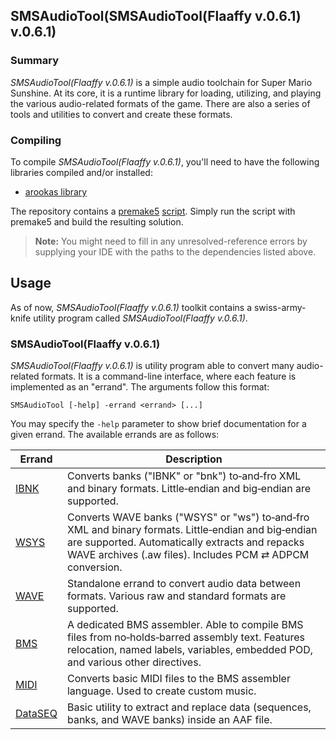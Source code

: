 
## SMSAudioTool(SMSAudioTool(Flaaffy v.0.6.1) v.0.6.1)

### Summary

_SMSAudioTool(Flaaffy v.0.6.1)_ is a simple audio toolchain for Super Mario Sunshine.
At its core, it is a runtime library for loading, utilizing, and playing the various audio-related formats of the game.
There are also a series of tools and utilities to convert and create these formats.

### Compiling

To compile _SMSAudioTool(Flaaffy v.0.6.1)_, you'll need to have the following libraries compiled and/or installed:

- [arookas library](http://github.com/arookas/arookas)

The repository contains a [premake5](https://premake.github.io/) [script](premake5.lua).
Simply run the script with premake5 and build the resulting solution.

> **Note:** You might need to fill in any unresolved-reference errors by supplying your IDE with the paths to the dependencies listed above.

## Usage

As of now, _SMSAudioTool(Flaaffy v.0.6.1)_ toolkit contains a swiss-army-knife utility program called _SMSAudioTool(Flaaffy v.0.6.1)_.

### SMSAudioTool(Flaaffy v.0.6.1)

_SMSAudioTool(Flaaffy v.0.6.1)_ is utility program able to convert many audio-related formats.
It is a command-line interface, where each feature is implemented as an "errand".
The arguments follow this format:

```
SMSAudioTool [-help] -errand <errand> [...]
```

You may specify the `-help` parameter to show brief documentation for a given errand.
The available errands are as follows:

|Errand|Description|
|-------|-----------|
|[IBNK](IBNK.md)|Converts banks ("IBNK" or "bnk") to&#8209;and&#8209;fro XML and binary formats. Little&#8209;endian and big&#8209;endian are supported.|
|[WSYS](WSYS.md)|Converts WAVE banks ("WSYS" or "ws") to&#8209;and&#8209;fro XML and binary formats. Little&#8209;endian and big&#8209;endian are supported. Automatically extracts and repacks WAVE archives (.aw files). Includes PCM&nbsp;⇄&nbsp;ADPCM conversion.|
|[WAVE](WAVE.md)|Standalone errand to convert audio data between formats. Various raw and standard formats are supported.|
|[BMS](BMS.md)|A dedicated BMS assembler. Able to compile BMS files from no&#8209;holds&#8209;barred assembly text. Features relocation, named labels, variables, embedded POD, and various other directives.|
|[MIDI](MIDI.md)|Converts basic MIDI files to the BMS assembler language. Used to create custom music.|
|[DataSEQ](DataSEQ.md)|Basic utility to extract and replace data (sequences, banks, and WAVE banks) inside an AAF file.|
